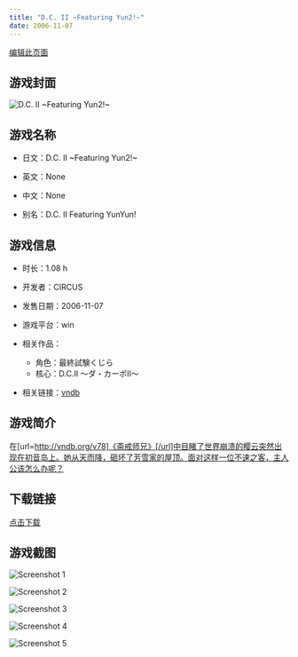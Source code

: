 ```yaml
---
title: "D.C. II ~Featuring Yun2!~"
date: 2006-11-07
---
```

[编辑此页面](https://github.com/ACG-3/ADV3-source/blob/main/source/_posts/D.C.%20II%20~Featuring%20Yun2%21~.md)

## 游戏封面

![D.C. II ~Featuring Yun2!~](https%3A//pan.timero.xyz/onedrive/img_lib_001/D.C.%20II%20~Featuring%20Yun2%21~_cover.avif)


## 游戏名称

- 日文：D.C. II ~Featuring Yun2!~
- 英文：None
- 中文：None

- 别名：D.C. II Featuring YunYun!


## 游戏信息

- 时长：1.08 h
- 开发者：CIRCUS
- 发售日期：2006-11-07
- 游戏平台：win
- 相关作品：
   - 角色：最終試験くじら
   - 核心：D.C.II ～ダ・カーポII～

- 相关链接：[vndb](https://vndb.org/v9836)


## 游戏简介

在[url=http://vndb.org/v78]《斋戒师兄》[/url]中目睹了世界崩溃的樱云突然出现在初音岛上。她从天而降，砸坏了芳雪家的屋顶。面对这样一位不速之客，主人公该怎么办呢？


## 下载链接

[点击下载](https://pan.timero.xyz/onedrive/adv_lib_001/D.C.%20II%20~Featuring%20Yun2%21~)


## 游戏截图


![Screenshot 1](https%3A//pan.timero.xyz/onedrive/img_lib_001/D.C.%20II%20~Featuring%20Yun2%21~_Screenshot_1.avif)

![Screenshot 2](https%3A//pan.timero.xyz/onedrive/img_lib_001/D.C.%20II%20~Featuring%20Yun2%21~_Screenshot_2.avif)

![Screenshot 3](https%3A//pan.timero.xyz/onedrive/img_lib_001/D.C.%20II%20~Featuring%20Yun2%21~_Screenshot_3.avif)

![Screenshot 4](https%3A//pan.timero.xyz/onedrive/img_lib_001/D.C.%20II%20~Featuring%20Yun2%21~_Screenshot_4.avif)

![Screenshot 5](https%3A//pan.timero.xyz/onedrive/img_lib_001/D.C.%20II%20~Featuring%20Yun2%21~_Screenshot_5.avif)

